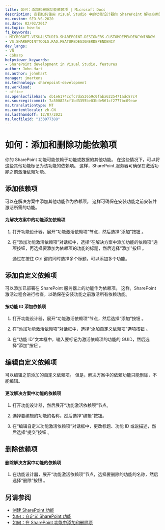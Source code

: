 ```yaml
---
title: 如何：添加和删除功能依赖项 | Microsoft Docs
description: 查看如何使用 Visual Studio 中的功能设计器向 SharePoint 解决方案添加和删除功能依赖项。
ms.custom: SEO-VS-2020
ms.date: 02/02/2017
ms.topic: how-to
f1_keywords:
- MICROSOFT.VISUALSTUDIO.SHAREPOINT.DESIGNERS.CUSTOMDEPENDENCYWINDOW
- VS.SHAREPOINTTOOLS.RAD.FEATUREDESIGNERDEPENDENCY
dev_langs:
- VB
- CSharp
helpviewer_keywords:
- SharePoint development in Visual Studio, features
author: John-Hart
ms.author: johnhart
manager: jmartens
ms.technology: sharepoint-development
ms.workload:
- office
ms.openlocfilehash: db1e6174ccfc7da536b9c0faba6225471adc87c4
ms.sourcegitcommit: 7a300823cf1bd3355be03bde561cf2777bc09eae
ms.translationtype: MT
ms.contentlocale: zh-CN
ms.lasthandoff: 12/07/2021
ms.locfileid: "133977388"
---
```

# <a name="how-to-add-and-remove-feature-dependencies"></a>如何：添加和删除功能依赖项
  你的 SharePoint 功能可能依赖于功能或数据的其他功能。 在这些情况下，可以将这些其他功能标记为该功能的依赖项。 这样，SharePoint 服务器可确保在激活功能之前激活依赖功能。

## <a name="add-dependencies"></a>添加依赖项
 可以在解决方案中添加其他功能作为依赖项。 这样可确保在安装功能之前安装并激活所需的功能。

#### <a name="to-add-a-dependency-on-a-feature-in-the-solution"></a>为解决方案中的功能添加依赖项

1. 打开功能设计器，展开“功能激活依赖项”节点，然后选择“添加”按钮 。

2. 在“添加功能激活依赖项”对话框中，选择“在解决方案中添加功能的依赖项”选项按钮，再选择要添加为依赖项的功能的标题，然后选择“添加”按钮  。

     通过在按住 Ctrl 键的同时选择多个标题，可以添加多个功能。

## <a name="add-custom-dependencies"></a>添加自定义依赖项
 可以添加已部署在 SharePoint 服务器上的功能作为依赖项。 这样，SharePoint 激活过程会进行检查，以确保在安装功能之前激活所有依赖功能。

#### <a name="to-add-a-dependency-by-the-feature-id"></a>按功能 ID 添加依赖项

1. 打开功能设计器，展开“功能激活依赖项”节点，然后选择“添加”按钮 。

2. 在“添加功能激活依赖项”对话框中，选择“添加自定义依赖项”选项按钮 。

3. 在“功能 ID”文本框中，输入要标记为激活依赖项的功能的 GUID，然后选择“添加”按钮 。

## <a name="edit-custom-dependencies"></a>编辑自定义依赖项
 可以编辑之前添加的自定义依赖项。 但是，解决方案中的依赖功能只能删除，不能编辑。

#### <a name="to-change-a-dependency-on-a-feature-in-the-solution"></a>更改解决方案中功能的依赖项

1. 打开功能设计器，然后展开“功能激活依赖项”节点。

2. 选择要编辑的功能的名称，然后选择“编辑”按钮。

3. 在“编辑自定义功能激活依赖项”对话框中，更改标题、功能 ID 或说描述，然后选择“提交”按钮 。

## <a name="remove-dependencies"></a>删除依赖项

#### <a name="to-remove-a-dependency-on-a-feature-in-the-solution"></a>删除解决方案中功能的依赖项

1. 在功能设计器，展开“功能激活依赖项”节点，选择要删除的功能的名称，然后选择“删除”按钮 。

## <a name="see-also"></a>另请参阅
- [创建 SharePoint 功能](../sharepoint/creating-sharepoint-features.md)
- [如何：自定义 SharePoint 功能](../sharepoint/how-to-customize-a-sharepoint-feature.md)
- [如何：在 SharePoint 功能中添加和删除项](../sharepoint/how-to-add-and-remove-items-to-sharepoint-features.md)
